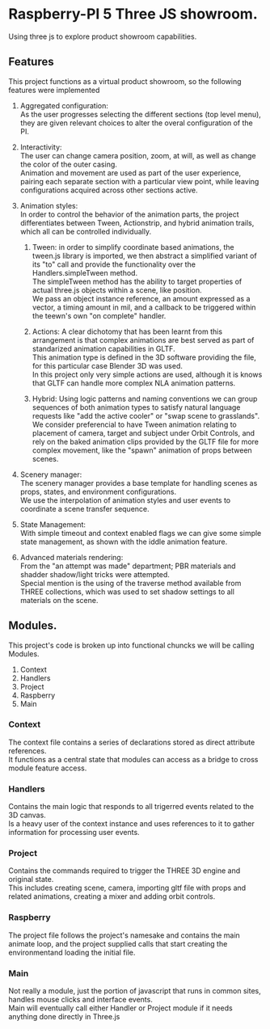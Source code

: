 # Raspberry-PI 5 Three JS showroom.
Using three js to explore product showroom capabilities.<br>

## Features
This project functions as a virtual product showroom, so the following features were implemented<br>
  1. Aggregated configuration:<br>
      As the user progresses selecting the different sections (top level menu), they are given relevant choices to alter the overal configuration of the PI.
  2. Interactivity:<br>
      The user can change camera position, zoom, at will, as well as change the color of the outer casing.<br>
      Animation and movement are used as part of the user experience, pairing each separate section with a particular view point, while leaving configurations acquired across other sections active.
  3. Animation styles:<br>
      In order to control the behavior of the animation parts, the project differentiates between Tween, Actionstrip, and hybrid animation trails, which all can be controlled individually.<br>

      1. Tween: in order to simplify coordinate based animations, the tween.js library is imported, we then abstract a simplified variant of its "to" call and provide the functionality over the Handlers.simpleTween method.<br>
      The simpleTween method has the ability to target properties of actual three.js objects within a scene, like position.<br>
      We pass an object instance reference, an amount expressed as a vector, a timing amount in mil, and a callback to be triggered within the teewn's own "on complete" handler.<br>

      2. Actions: A clear dichotomy that has been learnt from this arrangement is that complex animations are best served as part of standarized animation capabilities in GLTF.<br>
      This animation type is defined in the 3D software providing the file, for this particular case Blender 3D was used.<br>
      In this project only very simple actions are used, although it is knows that GLTF can handle more complex NLA animation patterns.<br>

      3. Hybrid: Using logic patterns and naming conventions we can group sequences of both animation types to satisfy natural language requests like "add the active cooler" or "swap scene to grasslands".<br>
      We consider preferencial to have Tween animation relating to placement of camera, target and subject under Orbit Controls, and rely on the baked animation clips provided by the GLTF file for more complex movement, like the "spawn" animation of props between scenes.
      
  4. Scenery manager:<br>
      The scenery manager provides a base template for handling scenes as props, states, and environment configurations.<br>
      We use the interpolation of animation styles and user events to coordinate a scene transfer sequence.<br>

  5. State Management:<br>
      With simple timeout and context enabled flags we can give some simple state management, as shown with the iddle animation feature.<br>

  6. Advanced materials rendering:<br>
      From the "an attempt was made" department; PBR materials and shadder shadow/light tricks were attempted.<br>
      Special mention is the using of the traverse method available from THREE collections, which was used to set shadow settings to all materials on the scene.<br>

## Modules.
This project's code is broken up into functional chuncks we will be calling Modules.
  1. Context
  2. Handlers
  3. Project
  4. Raspberry
  5. Main

### Context
The context file contains a series of declarations stored as direct attribute references.<br>
It functions as a central state that modules can access as a bridge to cross module feature access.<br>

### Handlers
Contains the main logic that responds to all trigerred events related to the 3D canvas.<br>
Is a heavy user of the context instance and uses references to it to gather information for processing user events.<br>

### Project
Contains the commands required to trigger the THREE 3D engine and original state.<br>
This includes creating scene, camera, importing gltf file with props and related animations, creating a mixer and adding orbit controls.<br>

### Raspberry
The project file follows the project's namesake and contains the main animate loop, and the project supplied calls that start creating the environmentand loading the initial file.<br>

### Main
Not really a module, just the portion of javascript that runs in common sites, handles mouse clicks and interface events.<br>
Main will eventually call either Handler or Project module if it needs anything done directly in Three.js<br>
